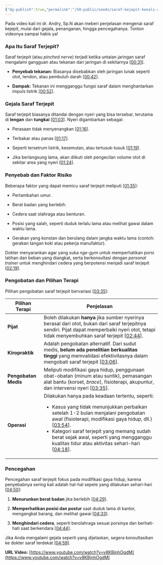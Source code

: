 ```yaml
---
{"dg-publish":true,"permalink":"/50-public/seeds/saraf-kejepit-kenali-cara-pengobatan-dan-pencegahannya/"}
---
```


  
Pada video kali ini dr. Andry, Sp.N akan meberi penjelasan mengenai saraf kejepit, mulai dari gejala, penanganan, hingga pencegahanya. Tonton videonya sampai habis ya!

### **Apa Itu Saraf Terjepit?**

Saraf terjepit (atau _pinched nerve_) terjadi ketika untaian jaringan saraf mengalami gangguan atau tekanan dari jaringan di sekitarnya [[00:31](http://www.youtube.com/watch?v=v8KBjnhOgdM&t=31)].

- **Penyebab tekanan:** Biasanya disebabkan oleh jaringan lunak seperti otot, tendon, atau pembuluh darah [[00:42](http://www.youtube.com/watch?v=v8KBjnhOgdM&t=42)].
    
- **Dampak:** Tekanan ini mengganggu fungsi saraf dalam menghantarkan impuls listrik [[00:52](http://www.youtube.com/watch?v=v8KBjnhOgdM&t=52)].
    

### **Gejala Saraf Terjepit**

Saraf terjepit biasanya ditandai dengan nyeri yang bisa tersebar, terutama di **lengan** dan **tungkai** [[01:03](http://www.youtube.com/watch?v=v8KBjnhOgdM&t=63)]. Nyeri digambarkan sebagai:

- Perasaan tidak menyenangkan [[01:16](http://www.youtube.com/watch?v=v8KBjnhOgdM&t=76)].
    
- Terbakar atau panas [[01:17](http://www.youtube.com/watch?v=v8KBjnhOgdM&t=77)].
    
- Seperti tersetrum listrik, kesemutan, atau tertusuk-tusuk [[01:19](http://www.youtube.com/watch?v=v8KBjnhOgdM&t=79)].
    
- Jika berlangsung lama, akan diikuti oleh pengecilan volume otot di sekitar area yang nyeri [[01:24](http://www.youtube.com/watch?v=v8KBjnhOgdM&t=84)].
    

### **Penyebab dan Faktor Risiko**

Beberapa faktor yang dapat memicu saraf terjepit meliputi [[01:35](http://www.youtube.com/watch?v=v8KBjnhOgdM&t=95)]:

- Pertambahan umur.
    
- Berat badan yang berlebih.
    
- Cedera saat olahraga atau benturan.
    
- Posisi yang salah, seperti duduk terlalu lama atau melihat gawai dalam waktu lama.
    
- Gerakan yang konstan dan berulang dalam jangka waktu lama (contoh: gerakan tangan koki atau pekerja manufaktur).
    

Dokter menyarankan agar yang suka _nge-gym_ untuk memperhatikan porsi latihan dan beban yang diangkat, serta berkonsultasi dengan _personal trainer_ untuk menghindari cedera yang berpotensi menjadi saraf terjepit [[02:19](http://www.youtube.com/watch?v=v8KBjnhOgdM&t=139)].

### **Pengobatan dan Pilihan Terapi**

Pilihan pengobatan saraf terjepit bervariasi [[03:35](http://www.youtube.com/watch?v=v8KBjnhOgdM&t=215)]:

|Pilihan Terapi|Penjelasan|
|---|---|
|**Pijat**|Boleh dilakukan **hanya** jika sumber nyerinya berasal dari otot, bukan dari saraf terjepitnya sendiri. Pijat dapat memperbaiki nyeri otot, tetapi tidak menyembuhkan saraf terjepit [[02:44](http://www.youtube.com/watch?v=v8KBjnhOgdM&t=164)].|
|**Kiropraktik**|Adalah pengobatan alternatif. Dari sudut medis, **belum ada penelitian berkualitas tinggi** yang memvalidasi efektivitasnya dalam mengobati saraf terjepit [[03:06](http://www.youtube.com/watch?v=v8KBjnhOgdM&t=186)].|
|**Pengobatan Medis**|Meliputi modifikasi gaya hidup, penggunaan obat-obatan (minum atau suntik), pemasangan alat bantu (korset, _brace_), fisioterapi, akupuntur, dan intervensi nyeri [[03:35](http://www.youtube.com/watch?v=v8KBjnhOgdM&t=215)].|
|**Operasi**|Dilakukan hanya pada keadaan tertentu, seperti: <ul><li>Kasus yang tidak menunjukkan perbaikan setelah 1-2 bulan menjalani pengobatan awal (fisioterapi, modifikasi gaya hidup, dll.) [[03:54](http://www.youtube.com/watch?v=v8KBjnhOgdM&t=234)].</li><li>Kategori saraf terjepit yang memang sudah berat sejak awal, seperti yang mengganggu kualitas tidur atau aktivitas sehari-hari [[04:18](http://www.youtube.com/watch?v=v8KBjnhOgdM&t=258)].</li></ul>|

### **Pencegahan**

Pencegahan saraf terjepit fokus pada modifikasi gaya hidup, karena penyebabnya sering kali adalah hal-hal sepele yang dilakukan sehari-hari [[04:50](http://www.youtube.com/watch?v=v8KBjnhOgdM&t=290)]:

1. **Menurunkan berat badan** jika berlebih [[04:29](http://www.youtube.com/watch?v=v8KBjnhOgdM&t=269)].
    
2. **Memperhatikan posisi dan postur** saat duduk lama di kantor, mengangkat barang, dan melihat gawai [[04:33](http://www.youtube.com/watch?v=v8KBjnhOgdM&t=273)].
    
3. **Menghindari cedera**, seperti berolahraga sesuai porsinya dan berhati-hati saat berkendara [[04:44](http://www.youtube.com/watch?v=v8KBjnhOgdM&t=284)].
    

Jika Anda mengalami gejala seperti yang dijelaskan, segera konsultasikan ke dokter saraf terdekat [[04:59](http://www.youtube.com/watch?v=v8KBjnhOgdM&t=299)].

**URL Video:** [https://www.youtube.com/watch?v=v8KBjnhOgdM](https://www.youtube.com/watch?v=v8KBjnhOgdM)



